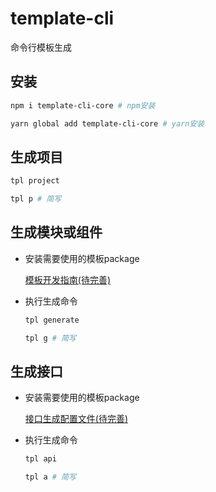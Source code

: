 # template-cli
命令行模板生成

## 安装
```bash
npm i template-cli-core # npm安装

yarn global add template-cli-core # yarn安装
```

## 生成项目

```bash
tpl project

tpl p # 简写
```

## 生成模块或组件

- 安装需要使用的模板package

  [模板开发指南(待完善)](#)

- 执行生成命令

  ```bash
  tpl generate

  tpl g # 简写
  ```

## 生成接口

- 安装需要使用的模板package

  [接口生成配置文件(待完善)](#)

- 执行生成命令

  ```bash
  tpl api

  tpl a # 简写
  ```


